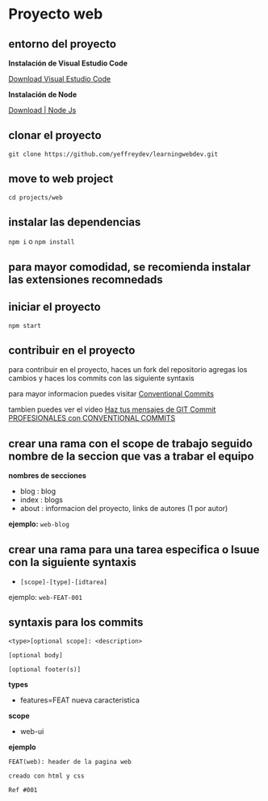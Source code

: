 # Proyecto web

## entorno del proyecto

**Instalación de Visual Estudio Code**

[Download Visual Estudio Code](https://code.visualstudio.com/Download)

**Instalación de Node**

[Download | Node Js](https://nodejs.org/en/download)

## clonar el proyecto

`git clone https://github.com/yeffreydev/learningwebdev.git`

## move to web project

`cd projects/web`

## instalar las dependencias

`npm i` o `npm install`

## para mayor comodidad, se recomienda instalar las extensiones recomnedads

## iniciar el proyecto

`npm start`

## contribuir en el proyecto

para contribuir en el proyecto, haces un fork del repositorio agregas los cambios y haces los commits con las siguiente syntaxis

para mayor informacion puedes visitar [Conventional Commits](https://www.conventionalcommits.org/en/v1.0.0/)

tambien puedes ver el video [Haz tus mensajes de GIT Commit PROFESIONALES con CONVENTIONAL COMMITS](https://www.youtube.com/watch?v=SigVVJmUGv8)

## crear una rama con el scope de trabajo seguido nombre de la seccion que vas a trabar el equipo

**nombres de secciones**

- blog : blog
- index : blogs
- about : informacion del proyecto, links de autores (1 por autor)

**ejemplo:** `web-blog`

## crear una rama para una tarea especifica o Isuue con la siguiente syntaxis

- `[scope]-[type]-[idtarea]`

ejemplo: `web-FEAT-001`

## syntaxis para los commits

```
<type>[optional scope]: <description>

[optional body]

[optional footer(s)]
```

**types**

- features=FEAT nueva caracteristica

**scope**

- web-ui

**ejemplo**

```
FEAT(web): header de la pagina web

creado con html y css

Ref #001
```
